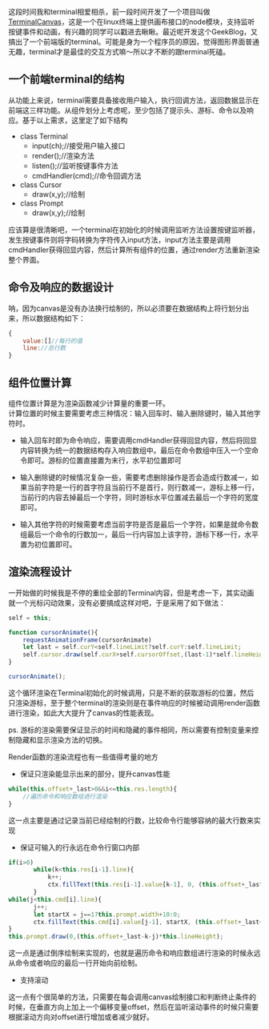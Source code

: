 这段时间我和terminal相爱相杀，前一段时间开发了一个项目叫做[TerminalCanvas](https://github.com/Easonzero/TerminalCanvas)，这是一个在linux终端上提供画布接口的node模块，支持监听按键事件和动画，有兴趣的同学可以戳进去瞅瞅。最近呢开发这个GeekBlog，又搞出了一个前端版的terminal。可能是身为一个程序员的原因，觉得图形界面普通无趣，terminal才是最佳的交互方式嘛～所以才不断的跟terminal死磕。

## 一个前端terminal的结构

从功能上来说，terminal需要具备接收用户输入，执行回调方法，返回数据显示在前端这三样功能。从组件划分上考虑呢，至少包括了提示头、游标、命令以及响应。基于以上需求，这里定了如下结构  

- class Terminal
	- input(ch);//接受用户输入接口
	- render();//渲染方法
	- listen();//监听按键事件方法
	- cmdHandler(cmd);//命令回调方法
- class Cursor
	- draw(x,y);//绘制
- class Prompt
	- draw(x,y);//绘制

应该算是很清晰吧，一个terminal在初始化的时候调用监听方法设置按键监听器，发生按键事件则将字码转换为字符传入input方法，input方法主要是调用cmdHandler获得回显内容，然后计算所有组件的位置，通过render方法重新渲染整个界面。

## 命令及响应的数据设计

呐，因为canvas是没有办法换行绘制的，所以必须要在数据结构上将行划分出来，所以数据结构如下：
```js
{
	value:[]//每行的值
	line://总行数
}
```

## 组件位置计算

组件位置计算是为渲染函数减少计算量的重要一环。  
计算位置的时候主要需要考虑三种情况：输入回车时、输入删除键时，输入其他字符时。  

- 输入回车时即为命令响应，需要调用cmdHandler获得回显内容，然后将回显内容转换为统一的数据结构存入响应数组中。最后在命令数组中压入一个空命令即可。游标的位置直接置为末行，水平初位置即可

- 输入删除键的时候情况复杂一些，需要考虑删除操作是否会造成行数减一，如果当前字符是一行的首字符且当前行不是首行，则行数减一，游标上移一行，当前行的内容去掉最后一个字符，同时游标水平位置减去最后一个字符的宽度即可。

- 输入其他字符的时候需要考虑当前字符是否是最后一个字符，如果是就命令数组最后一个命令的行数加一，最后一行内容加上该字符，游标下移一行，水平置为初位置即可。

## 渲染流程设计

一开始做的时候我是不停的重绘全部的Terminal内容，但是考虑一下，其实动画就一个光标闪动效果，没有必要搞成这样对吧，于是采用了如下做法：

```js
self = this;

function cursorAnimate(){
    requestAnimationFrame(cursorAnimate)
    let last = self.curY<self.lineLimit?self.curY:self.lineLimit;
    self.cursor.draw(self.curX+self.cursorOffset,(last-1)*self.lineHeight);
}

cursorAnimate();
```

这个循环渲染在Terminal初始化的时候调用，只是不断的获取游标的位置，然后只渲染游标，至于整个terminal的渲染则是在事件响应的时候被动调用render函数进行渲染，如此大大提升了canvas的性能表现。

ps. 游标的渲染需要保证显示的时间和隐藏的事件相同，所以需要有控制变量来控制隐藏和显示渲染方法的切换。

Render函数的渲染流程也有一些值得考量的地方

- 保证只渲染能显示出来的部分，提升canvas性能  

```js
while(this.offset+_last>0&&i<=this.res.length){
	//遍历命令和响应数组进行渲染
}

```

这一点主要是通过记录当前已经绘制的行数，比较命令行能够容纳的最大行数来实现

- 保证可输入的行永远在命令行窗口内部

```js
if(i>0)
       while(k<this.res[i-1].line){
           k++;
           ctx.fillText(this.res[i-1].value[k-1], 0, (this.offset+_last+k-this.res[i-1].line-2/5)*this.lineHeight);
       }
while(j<this.cmd[i].line){
       j++;
       let startX = j==1?this.prompt.width+10:0;
       ctx.fillText(this.cmd[i].value[j-1], startX, (this.offset+_last+j-k-this.cmd[i].line-2/5)*this.lineHeight);
}
this.prompt.draw(0,(this.offset+_last-k-j)*this.lineHeight);
```

这一点是通过倒序绘制来实现的，也就是遍历命令和响应数组进行渲染的时候永远从命令或者响应的最后一行开始向前绘制。

- 支持滚动

这一点有个很简单的方法，只需要在每会调用canvas绘制接口和判断终止条件的时候，在垂直方向上加上一个偏移变量offset，然后在监听滚动事件的时候只需要根据滚动方向对offset进行增加或者减少就好。


